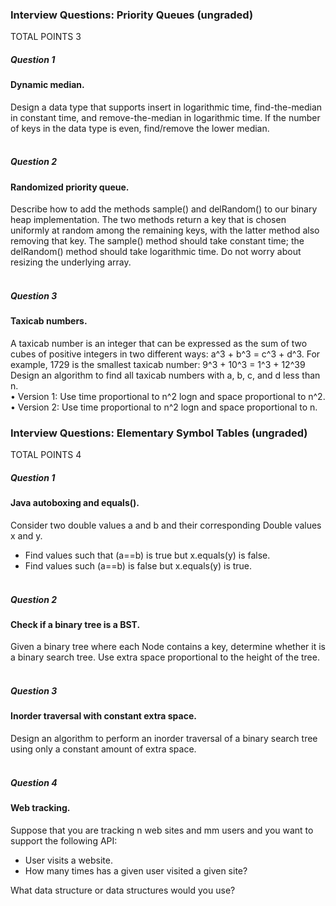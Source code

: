 ### Interview Questions: Priority Queues (ungraded)
TOTAL POINTS 3
##### Question 1
#### Dynamic median. <br />
Design a data type that supports insert in logarithmic time, find-the-median in constant time, and remove-the-median in logarithmic time. 
If the number of keys in the data type is even, find/remove the lower median.<br /><br />

##### Question 2
#### Randomized priority queue. <br />
Describe how to add the methods sample() and delRandom() to our binary heap implementation. The two methods return a key that is chosen uniformly at random among 
the remaining keys, with the latter method also removing that key. The sample() method should take constant time; the delRandom() method should take logarithmic time. 
Do not worry about resizing the underlying array. <br /><br />
##### Question 3
#### Taxicab numbers. <br />
A taxicab number is an integer that can be expressed as the sum of two cubes of positive integers in two different ways: a^3 + b^3 = c^3 + d^3. For example, 1729 is the smallest taxicab number: 9^3 + 10^3 = 1^3 + 12^39
 Design an algorithm to find all taxicab numbers with a, b, c, and d less than n. <br />
•	Version 1: Use time proportional to n^2 logn and space proportional to n^2. <br />
•	Version 2: Use time proportional to n^2 logn and space proportional to n.

### Interview Questions: Elementary Symbol Tables (ungraded)
TOTAL POINTS 4
##### Question 1
#### Java autoboxing and equals(). <br/>
Consider two double values a and b and their corresponding Double values x and y. <br/>
 * Find values such that (a==b) is true but x.equals(y) is false. <br/>
 * Find values such (a==b) is false but x.equals(y) is true. <br/><br/>

##### Question 2
#### Check if a binary tree is a BST. <br/>
Given a binary tree where each Node contains a key, determine whether it is a binary search tree. Use extra space proportional to the height of the tree. <br/><br/>

##### Question 3
#### Inorder traversal with constant extra space. <br/>
Design an algorithm to perform an inorder traversal of a binary search tree using only a constant amount of extra space. <br/><br/>

##### Question 4
#### Web tracking. <br/>
Suppose that you are tracking n web sites and mm users and you want to support the following API: <br/>
 * User visits a website.
 * How many times has a given user visited a given site?
 
What data structure or data structures would you use?

